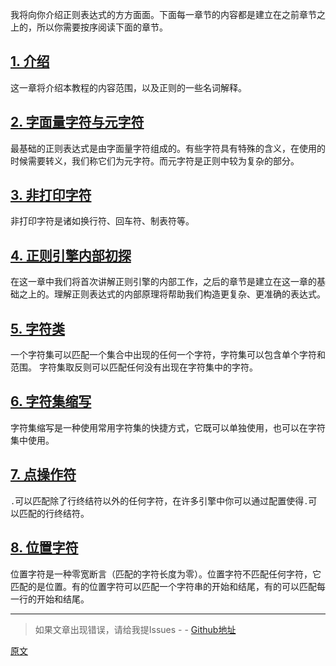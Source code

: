 我将向你介绍正则表达式的方方面面。下面每一章节的内容都是建立在之前章节之上的，所以你需要按序阅读下面的章节。

## [1. 介绍](./000-介绍.md)
这一章将介绍本教程的内容范围，以及正则的一些名词解释。

## [2. 字面量字符与元字符](./002-字面量字符与元字符.md)
最基础的正则表达式是由字面量字符组成的。有些字符具有特殊的含义，在使用的时候需要转义，我们称它们为元字符。而元字符是正则中较为复杂的部分。

## [3. 非打印字符](./003-非打印字符.md)
非打印字符是诸如换行符、回车符、制表符等。

## [4. 正则引擎内部初探](./004-正则引擎内部初探.md)
在这一章中我们将首次讲解正则引擎的内部工作，之后的章节是建立在这一章的基础之上的。理解正则表达式的内部原理将帮助我们构造更复杂、更准确的表达式。

## [5. 字符类](./005-字符类.md)
一个字符集可以匹配一个集合中出现的任何一个字符，字符集可以包含单个字符和范围。 字符集取反则可以匹配任何没有出现在字符集中的字符。

## [6. 字符集缩写](./006-字符集缩写.md)
字符集缩写是一种使用常用字符集的快捷方式，它既可以单独使用，也可以在字符集中使用。

## [7. 点操作符](./007-点操作符.md)
`.`可以匹配除了行终结符以外的任何字符，在许多引擎中你可以通过配置使得`.`可以匹配的行终结符。

## [8. 位置字符](./008-位置字符.md)
位置字符是一种零宽断言（匹配的字符长度为零）。位置字符不匹配任何字符，它匹配的是位置。有的位置字符可以匹配一个字符串的开始和结尾，有的可以匹配每一行的开始和结尾。

---

> 如果文章出现错误，请给我提Issues - -
[Github地址](https://github.com/SBDavid/How-a-Regex-Engine-Works-Internally)

[原文](https://www.regular-expressions.info/tutorialcnt.html)
